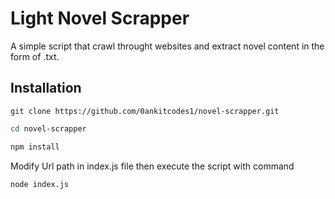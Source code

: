 
# Light Novel Scrapper

A simple script that crawl throught websites and extract novel content in the form of .txt.

## Installation
```git
git clone https://github.com/0ankitcodes1/novel-scrapper.git
```
```bash
cd novel-scrapper
```
```bash
npm install
```
Modify Url path in index.js file then execute the script with command
```bash
node index.js
```